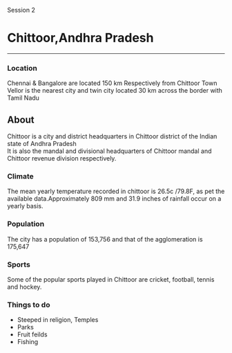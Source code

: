 <!DOCTYPE html>
<html lang="en">

<head>
<p>Session 2</p>
</head>
<body>
<h1> Chittoor,Andhra Pradesh </h1>
<hr>
<h3>Location</h3>
<p>Chennai & Bangalore are located 150 km Respectively from Chittoor Town <br>
    Vellor is the nearest city and twin city located 30 km across the border with Tamil Nadu
</p>
<h2>About</h2>
<p>Chittoor is a city and district headquarters in Chittoor district of the Indian state of Andhra Pradesh <br>
It is also the mandal and divisional headquarters of Chittoor mandal and Chittoor revenue division respectively.
</p>
<h3>Climate</h3>
<p>The mean yearly temperature recorded in chittoor is 26.5c /79.8F, as pet the available data.Approximately 809 mm and 31.9 inches of rainfall occur on a yearly basis.</p>
<h3>Population</h3>
<p>The city has a population of 153,756 and that of the agglomeration is 175,647</p>
<h3>Sports</h3>
<P> Some of the popular sports played in Chittoor are cricket, football, tennis and hockey.</P>
<h3>Things to do </h3>
<p>
    <ul>
        <li>Steeped in religion, Temples</li>
        <li>Parks</li>
        <li>Fruit feilds</li>
        <li>Fishing</li>
    </ul>
</p>
</body>
